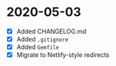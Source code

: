 # 2020-05-03

- [X] Added CHANGELOG.md
- [X] Added `.gitignore`
- [X] Added `Gemfile`
- [X] Migrate to Netlify-style redirects
